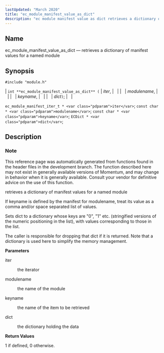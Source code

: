 ```yaml
---
lastUpdated: "March 2020"
title: "ec_module_manifest_value_as_dict"
description: "ec module manifest value as dict retrieves a dictionary of manifest values for a named module int ec module manifest value as dict iter modulename keyname dict ec module manifest iter t iter const char modulename const char keyname EC Dict dict This reference page was automatically generated from functions..."
---
```


<a name="apis.ec_module_manifest_value_as_dict"></a> 
## Name

ec_module_manifest_value_as_dict — retrieves a dictionary of manifest values for a named module

## Synopsis

`#include "module.h"`

| `int **ec_module_manifest_value_as_dict** (` | <var class="pdparam">iter</var>, |   |
|   | <var class="pdparam">modulename</var>, |   |
|   | <var class="pdparam">keyname</var>, |   |
|   | <var class="pdparam">dict</var>`)`; |   |

`ec_module_manifest_iter_t * <var class="pdparam">iter</var>`;
`const char * <var class="pdparam">modulename</var>`;
`const char * <var class="pdparam">keyname</var>`;
`ECDict * <var class="pdparam">dict</var>`;<a name="idp57931664"></a> 
## Description

### Note

This reference page was automatically generated from functions found in the header files in the development branch. The function described here may not exist in generally available versions of Momentum, and may change in behavior when it is generally available. Consult your vendor for definitive advice on the use of this function.

retrieves a dictionary of manifest values for a named module

If keyname is defined by the manifest for modulename, treat its value as a comma and/or space separated list of values.

Sets dict to a dictionary whose keys are "0", "1" etc. (stringified versions of the numeric positioning in the list), with values corresponding to those in the list.

The caller is responsible for dropping that dict if it is returned. Note that a dictionary is used here to simplify the memory management.

**<a name="idp57936352"></a> Parameters**

<dl class="variablelist">

<dt>iter</dt>

<dd>

the iterator

</dd>

<dt>modulename</dt>

<dd>

the name of the module

</dd>

<dt>keyname</dt>

<dd>

the name of the item to be retrieved

</dd>

<dt>dict</dt>

<dd>

the dictionary holding the data

</dd>

</dl>

**<a name="idp57944608"></a> Return Values**

1 if defined, 0 otherwise.